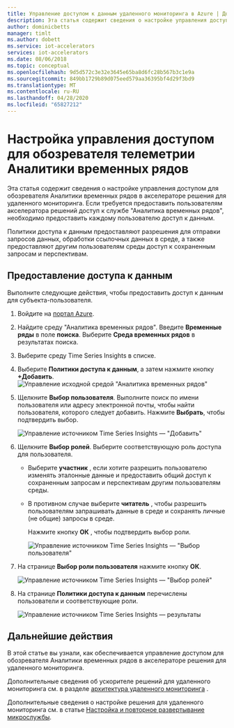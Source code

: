 ```yaml
---
title: Управление доступом к данным удаленного мониторинга в Azure | Документы Майкрософт
description: Эта статья содержит сведения о настройке управления доступом для обозревателя телеметрии Аналитики временных рядов в акселераторе решения для удаленного мониторинга
author: dominicbetts
manager: timlt
ms.author: dobett
ms.service: iot-accelerators
services: iot-accelerators
ms.date: 08/06/2018
ms.topic: conceptual
ms.openlocfilehash: 9d5d572c3e32e3645e65ba8d6fc28b567b3c1e9a
ms.sourcegitcommit: 849bb1729b89d075eed579aa36395bf4d29f3bd9
ms.translationtype: MT
ms.contentlocale: ru-RU
ms.lasthandoff: 04/28/2020
ms.locfileid: "65827212"
---
```

# <a name="configure-access-controls-for-the-time-series-insights-telemetry-explorer"></a>Настройка управления доступом для обозревателя телеметрии Аналитики временных рядов

Эта статья содержит сведения о настройке управления доступом для обозревателя Аналитики временных рядов в акселераторе решения для удаленного мониторинга. Если требуется предоставить пользователям акселератора решений доступ к службе "Аналитика временных рядов", необходимо предоставить каждому пользователю доступ к данным.

Политики доступа к данным предоставляют разрешения для отправки запросов данных, обработки ссылочных данных в среде, а также предоставляют другим пользователям среды доступ к сохраненным запросам и перспективам.

## <a name="grant-data-access"></a>Предоставление доступа к данным

Выполните следующие действия, чтобы предоставить доступ к данным для субъекта-пользователя.

1. Войдите на [портал Azure](https://portal.azure.com).

2. Найдите среду "Аналитика временных рядов". Введите **Временные ряды** в поле **поиска**. Выберите **Среда временных рядов** в результатах поиска. 

3. Выберите среду Time Series Insights в списке.

4. Выберите **Политики доступа к данным**, а затем нажмите кнопку **+Добавить**.
    ![Управление исходной средой "Аналитика временных рядов"](media/iot-accelerators-remote-monitoring-rbac-tsi/getstarted-grant-data-access1.png)

5. Щелкните **Выбор пользователя**.  Выполните поиск по имени пользователя или адресу электронной почты, чтобы найти пользователя, которого следует добавить. Нажмите **Выбрать**, чтобы подтвердить выбор. 

    ![Управление источником Time Series Insights — "Добавить"](media/iot-accelerators-remote-monitoring-rbac-tsi/getstarted-grant-data-access2.png)

6. Щелкните **Выбор ролей**. Выберите соответствующую роль доступа для пользователя.
   - Выберите **участник** , если хотите разрешить пользователю изменять эталонные данные и предоставить общий доступ к сохраненным запросам и перспективам другим пользователям среды. 
   - В противном случае выберите **читатель** , чтобы разрешить пользователям запрашивать данные в среде и сохранять личные (не общие) запросы в среде.

     Нажмите кнопку **ОК** , чтобы подтвердить выбор роли.

     ![Управление источником Time Series Insights — "Выбор пользователя"](media/iot-accelerators-remote-monitoring-rbac-tsi/getstarted-grant-data-access3.png)

7. На странице **Выбор роли пользователя** нажмите кнопку **ОК**.

    ![Управление источником Time Series Insights — "Выбор ролей"](media/iot-accelerators-remote-monitoring-rbac-tsi/getstarted-grant-data-access4.png)

8. На странице **Политики доступа к данным** перечислены пользователи и соответствующие роли.

    ![Управление источником Time Series Insights — результаты](media/iot-accelerators-remote-monitoring-rbac-tsi/getstarted-grant-data-access5.png)

## <a name="next-steps"></a>Дальнейшие действия

В этой статье вы узнали, как обеспечивается управление доступом для обозревателя Аналитики временных рядов в акселераторе решения для удаленного мониторинга.

Дополнительные сведения об ускорителе решений для удаленного мониторинга см. в разделе [архитектура удаленного мониторинга](iot-accelerators-remote-monitoring-sample-walkthrough.md) .

Дополнительные сведения о настройке решения для удаленного мониторинга см. в статье [Настройка и повторное развертывание микрослужбы](iot-accelerators-microservices-example.md).
<!-- Next tutorials in the sequence -->